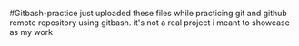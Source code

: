 #Gitbash-practice
 just uploaded these files while practicing git and github remote repository using gitbash. it's not a real project i meant to showcase as my work
